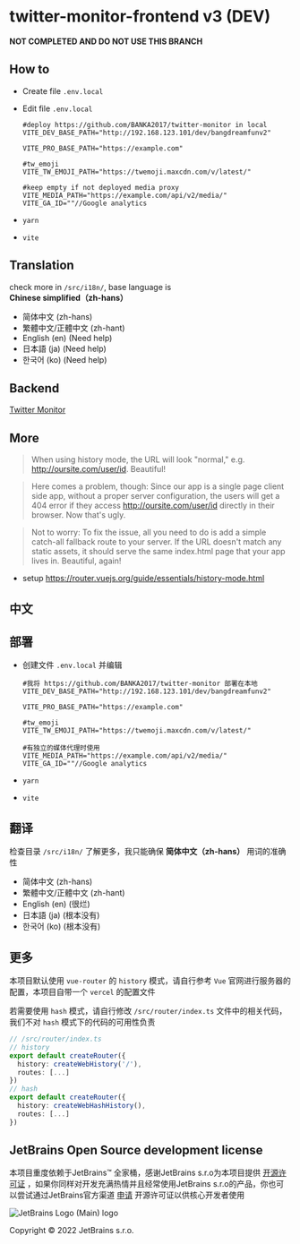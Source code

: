 # twitter-monitor-frontend v3 (DEV)

**NOT COMPLETED AND DO NOT USE THIS BRANCH**

## How to

- Create file `.env.local`
- Edit file `.env.local`

  ```dotenv
  #deploy https://github.com/BANKA2017/twitter-monitor in local
  VITE_DEV_BASE_PATH="http://192.168.123.101/dev/bangdreamfunv2"
  
  VITE_PRO_BASE_PATH="https://example.com"
  
  #tw_emoji
  VITE_TW_EMOJI_PATH="https://twemoji.maxcdn.com/v/latest/"
  
  #keep empty if not deployed media proxy
  VITE_MEDIA_PATH="https://example.com/api/v2/media/"
  VITE_GA_ID=""//Google analytics

  ```

- `yarn`
- `vite`

## Translation

check more in `/src/i18n/`, base language is **Chinese simplified（zh-hans）**

- 简体中文 (zh-hans)
- 繁體中文/正體中文 (zh-hant)
- English (en) (Need help)
- 日本語 (ja) (Need help)
- 한국어 (ko) (Need help)

## Backend

[Twitter Monitor](https://github.com/BANKA2017/twitter-monitor)

## More

>When using history mode, the URL will look "normal," e.g. <http://oursite.com/user/id>. Beautiful!

>Here comes a problem, though: Since our app is a single page client side app, without a proper server configuration, the users will get a 404 error if they access <http://oursite.com/user/id> directly in their browser. Now that's ugly.

>Not to worry: To fix the issue, all you need to do is add a simple catch-all fallback route to your server. If the URL doesn't match any static assets, it should serve the same index.html page that your app lives in. Beautiful, again!

- setup  <https://router.vuejs.org/guide/essentials/history-mode.html>

## 中文

## 部署

- 创建文件 `.env.local` 并编辑

  ```dotenv
  #我将 https://github.com/BANKA2017/twitter-monitor 部署在本地
  VITE_DEV_BASE_PATH="http://192.168.123.101/dev/bangdreamfunv2"
  
  VITE_PRO_BASE_PATH="https://example.com"
  
  #tw_emoji
  VITE_TW_EMOJI_PATH="https://twemoji.maxcdn.com/v/latest/"
  
  #有独立的媒体代理时使用
  VITE_MEDIA_PATH="https://example.com/api/v2/media/"
  VITE_GA_ID=""//Google analytics

  ```

- `yarn`
- `vite`

## 翻译

检查目录 `/src/i18n/` 了解更多，我只能确保 **简体中文（zh-hans）** 用词的准确性
- 简体中文 (zh-hans)
- 繁體中文/正體中文 (zh-hant)
- English (en) (很烂)
- 日本語 (ja) (根本没有)
- 한국어 (ko) (根本没有)

## 更多

本项目默认使用 `vue-router` 的 `history` 模式，请自行参考 `Vue` 官网进行服务器的配置，本项目自带一个 `vercel` 的配置文件

若需要使用 `hash` 模式，请自行修改 `/src/router/index.ts` 文件中的相关代码，我们不对 `hash` 模式下的代码的可用性负责

```typescript
// /src/router/index.ts
// history
export default createRouter({
  history: createWebHistory('/'),
  routes: [...]
})
// hash
export default createRouter({
  history: createWebHashHistory(),
  routes: [...]
})
```

## JetBrains Open Source development license

本项目重度依赖于JetBrains™ 全家桶，感谢JetBrains s.r.o为本项目提供 [开源许可证](https://jb.gg/OpenSourceSupport) ，如果你同样对开发充满热情并且经常使用JetBrains s.r.o的产品，你也可以尝试通过JetBrains官方渠道 [申请](https://www.jetbrains.com/shop/eform/opensource) 开源许可证以供核心开发者使用

![JetBrains Logo (Main) logo](https://resources.jetbrains.com/storage/products/company/brand/logos/jb_beam.svg)

Copyright © 2022 JetBrains s.r.o.
